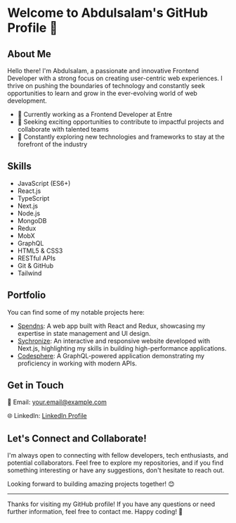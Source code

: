  # Welcome to Abdulsalam's GitHub Profile 👋

## About Me

Hello there! I'm Abdulsalam, a passionate and innovative Frontend Developer with a strong focus on creating user-centric web experiences. I thrive on pushing the boundaries of technology and constantly seek opportunities to learn and grow in the ever-evolving world of web development.

- 💼 Currently working as a Frontend Developer at Entre
- 🚀 Seeking exciting opportunities to contribute to impactful projects and collaborate with talented teams
- 🌱 Constantly exploring new technologies and frameworks to stay at the forefront of the industry

## Skills

- JavaScript (ES6+)
- React.js
- TypeScript
- Next.js
- Node.js
- MongoDB
- Redux
- MobX
- GraphQL
- HTML5 & CSS3
- RESTful APIs
- Git & GitHub
- Tailwind

## Portfolio

You can find some of my notable projects here:

- [Spendns](https://spendns.vercel.app/login): A web app built with React and Redux, showcasing my expertise in state management and UI design.
- [Sychronize](https://sychronize.vercel.app/): An interactive and responsive website developed with Next.js, highlighting my skills in building high-performance applications.
- [Codesphere](https://main.d23lss9qnklclj.amplifyapp.com/): A GraphQL-powered application demonstrating my proficiency in working with modern APIs.

## Get in Touch

📧 Email: [your.email@example.com](mailto:abdulsalamabodunrin369@example.com)

🌐 LinkedIn: [LinkedIn Profile](https://www.linkedin.com/in/abodunrin-abdulsalam-226172195/)

## Let's Connect and Collaborate!

I'm always open to connecting with fellow developers, tech enthusiasts, and potential collaborators. Feel free to explore my repositories, and if you find something interesting or have any suggestions, don't hesitate to reach out.

Looking forward to building amazing projects together! 😊

---

Thanks for visiting my GitHub profile! If you have any questions or need further information, feel free to contact me. Happy coding! 🚀

